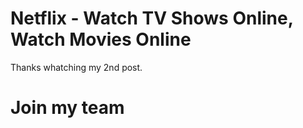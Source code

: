 # Netflix - Watch TV Shows Online, Watch Movies Online
Thanks whatching my 2nd post. 
# Join my team

